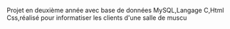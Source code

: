 Projet en deuxième année avec base de données MySQL,Langage C,Html Css,réalisé pour informatiser les clients d'une salle de muscu

